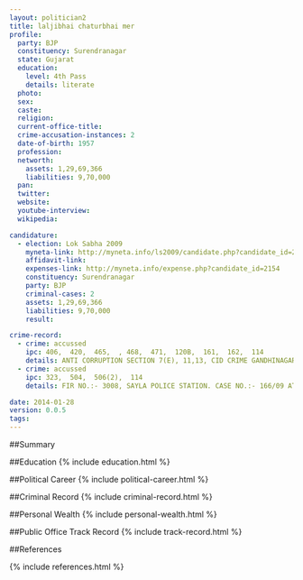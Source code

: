 ```yaml
---
layout: politician2
title: laljibhai chaturbhai mer
profile: 
  party: BJP
  constituency: Surendranagar
  state: Gujarat
  education: 
    level: 4th Pass
    details: literate
  photo: 
  sex: 
  caste: 
  religion: 
  current-office-title: 
  crime-accusation-instances: 2
  date-of-birth: 1957
  profession: 
  networth: 
    assets: 1,29,69,366
    liabilities: 9,70,000
  pan: 
  twitter: 
  website: 
  youtube-interview: 
  wikipedia: 

candidature: 
  - election: Lok Sabha 2009
    myneta-link: http://myneta.info/ls2009/candidate.php?candidate_id=2154
    affidavit-link: 
    expenses-link: http://myneta.info/expense.php?candidate_id=2154
    constituency: Surendranagar 
    party: BJP
    criminal-cases: 2
    assets: 1,29,69,366
    liabilities: 9,70,000
    result:  

crime-record: 
  - crime: accussed
    ipc: 406,  420,  465,  , 468,  471,  120B,  161,  162,  114
    details: ANTI CORRUPTION SECTION 7(E), 11,13, CID CRIME GANDHINAGAR ZONE FIR NO.:- 9/2003,  CITY CIVIL SESSION COURT NO. 2, AHMEDABAD, CASE NO.:- 3104. 
  - crime: accussed
    ipc: 323,  504,  506(2),  114
    details: FIR NO.:- 3008, SAYLA POLICE STATION. CASE NO.:- 166/09 AT JUDI. MAG. FIRST CLASS 

date: 2014-01-28
version: 0.0.5
tags: 
---
```

##Summary


##Education
{% include education.html %}


##Political Career
{% include political-career.html %}


##Criminal Record
{% include criminal-record.html %}


##Personal Wealth
{% include personal-wealth.html %}


##Public Office Track Record
{% include track-record.html %}


##References


{% include references.html %}